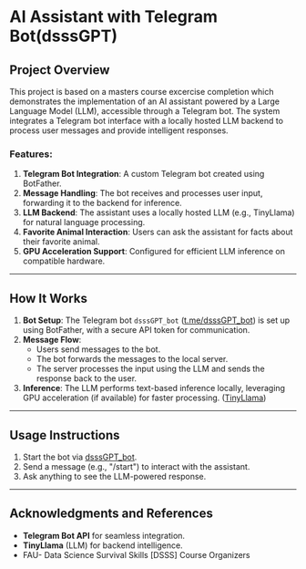 # AI Assistant with Telegram Bot(dsssGPT)

## Project Overview

This project is based on a masters course excercise completion which demonstrates the implementation of an AI assistant powered by a Large Language Model (LLM), accessible through a Telegram bot. The system integrates a Telegram bot interface with a locally hosted LLM backend to process user messages and provide intelligent responses.

### Features:

1. **Telegram Bot Integration**: A custom Telegram bot created using BotFather.
2. **Message Handling**: The bot receives and processes user input, forwarding it to the backend for inference.
3. **LLM Backend**: The assistant uses a locally hosted LLM (e.g., TinyLlama) for natural language processing.
4. **Favorite Animal Interaction**: Users can ask the assistant for facts about their favorite animal.
5. **GPU Acceleration Support**: Configured for efficient LLM inference on compatible hardware.

---

## How It Works

1. **Bot Setup**: The Telegram bot `dsssGPT_bot` ([t.me/dsssGPT_bot](t.me/dsssGPT_bot)) is set up using BotFather, with a secure API token for communication.
2. **Message Flow**:
   - Users send messages to the bot.
   - The bot forwards the messages to the local server.
   - The server processes the input using the LLM and sends the response back to the user.
3. **Inference**: The LLM performs text-based inference locally, leveraging GPU acceleration (if available) for faster processing. ([TinyLlama](https://huggingface.co/TinyLlama/TinyLlama-1.1B-Chat-v1.0))
   
---
## Usage Instructions

1. Start the bot via [dsssGPT_bot](t.me/dsssGPT_bot).
2. Send a message (e.g., "/start") to interact with the assistant.
3. Ask anything to see the LLM-powered response.

---

## Acknowledgments and References

- **Telegram Bot API** for seamless integration.
- **TinyLlama** (LLM) for backend intelligence.
- FAU- Data Science Survival Skills [DSSS] Course Organizers
